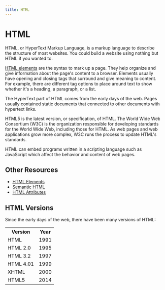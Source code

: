 ```yaml
---
title: HTML
---
```

# HTML

HTML, or HyperText Markup Language, is a markup language to describe the structure of most websites. You could build a website using nothing but HTML if you wanted to.

[HTML elements](#) are the syntax to mark up a page. They help organize and give information about the page's content to a browser. Elements usually have opening and closing tags that surround and give meaning to content. For example, there are different tag options to place around text to show whether it's a heading, a paragraph, or a list.

The HyperText part of HTML comes from the early days of the web. Pages usually contained static documents that connected to other documents with hypertext links.

HTML5 is the latest version, or specification, of HTML. The World Wide Web Consortium (W3C) is the organization responsible for developing standards for the World Wide Web, including those for HTML. As web pages and web applications grow more complex, W3C runs the process to update HTML's standards.

HTML can embed programs written in a scripting language such as JavaScript which affect the behavior and content of web pages. 

## Other Resources

- [HTML Elements](#)
- [Semantic HTML](#)
- [HTML Attributes](#)
<h2>HTML Versions</h2>
<p>Since the early days of the web, there have been many versions of HTML:</p>
<table class="w3-table-all notranslate">
  <tr>
    <th>Version</th>
    <th>Year</th>
  </tr>
  <tr>
    <td>HTML</td>
    <td>1991</td>
  </tr>
  <tr>
    <td>HTML 2.0</td>
    <td>1995</td>
  </tr>
  <tr>
    <td>HTML 3.2</td>
    <td>1997</td>
  </tr>
  <tr>
    <td>HTML 4.01</td>
    <td>1999</td>
  </tr>
  <tr>
    <td>XHTML</td>
    <td>2000</td>
  </tr>
  <tr>
    <td>HTML5</td>
    <td>2014</td>
  </tr>
</table>

